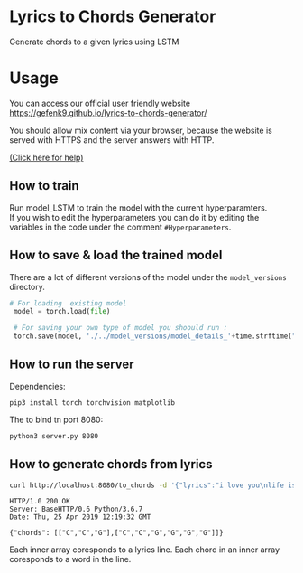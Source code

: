 # Lyrics to Chords Generator

Generate chords to a given lyrics using LSTM

# Usage

You can access our official user friendly website
https://gefenk9.github.io/lyrics-to-chords-generator/

You should allow mix content via your browser, because the website is served with HTTPS and the server answers with HTTP.

[(Click here for help)](https://pearsonnacommunity.force.com/support/s/article/How-to-display-mixed-content-with-Google-Chrome-Internet-Explorer-or-Firefox-1408394589290)

## How to train

Run model_LSTM to train the model with the current hyperparamters.  
If you wish to edit the hyperparameters you can do it by editing the variables in the code under the comment `#Hyperparameters`.

## How to save & load the trained model

There are a lot of different versions of the model under the `model_versions` directory.

```python
# For loading  existing model
 model = torch.load(file)

 # For saving your own type of model you shoould run :
 torch.save(model, './../model_versions/model_details_'+time.strftime("%Y%m%d_%H%M%S"))
```

## How to run the server

Dependencies:

```
pip3 install torch torchvision matplotlib
```

The to bind tn port 8080:

```bash
python3 server.py 8080
```

## How to generate chords from lyrics

```bash
curl http://localhost:8080/to_chords -d '{"lyrics":"i love you\nlife is even better with you"}' -i
```

```
HTTP/1.0 200 OK
Server: BaseHTTP/0.6 Python/3.6.7
Date: Thu, 25 Apr 2019 12:19:32 GMT

{"chords": [["C","C","G"],["C","C","G","G","G","G"]]}
```

Each inner array coresponds to a lyrics line.
Each chord in an inner array coresponds to a word in the line.
